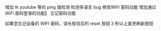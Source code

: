 增加 tk youtube 等的 ping 值检测
检测多语言 bug
修改WiFi 密码功能
增加通过 WiFi 密码登录的功能】
忘记密码功能

如果您忘记设备的 WIFI 密码，请长按背后的 reset 按钮 3 秒以上直至刷新按钮

